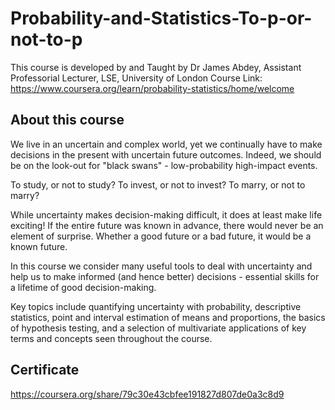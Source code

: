 # Probability-and-Statistics-To-p-or-not-to-p

This course is developed by and Taught by Dr James Abdey, Assistant Professorial Lecturer, LSE, University of London
Course Link: https://www.coursera.org/learn/probability-statistics/home/welcome

About this course
-----------------
We live in an uncertain and complex world, yet we continually have to make decisions in the present with uncertain future outcomes.  Indeed, we should be on the look-out for "black swans" - low-probability high-impact events.

To study, or not to study?  To invest, or not to invest?  To marry, or not to marry?

While uncertainty makes decision-making difficult, it does at least make life exciting!  If the entire future was known in advance, there would never be an element of surprise.  Whether a good future or a bad future, it would be a known future.

In this course we consider many useful tools to deal with uncertainty and help us to make informed (and hence better) decisions - essential skills for a lifetime of good decision-making.

Key topics include quantifying uncertainty with probability, descriptive statistics, point and interval estimation of means and proportions, the basics of hypothesis testing, and a selection of multivariate applications of key terms and concepts seen throughout the course.

Certificate
-----------
https://coursera.org/share/79c30e43cbfee191827d807de0a3c8d9
